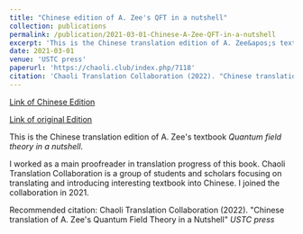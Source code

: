 ```yaml
---
title: "Chinese edition of A. Zee's QFT in a nutshell"
collection: publications
permalink: /publication/2021-03-01-Chinese-A-Zee-QFT-in-a-nutshell
excerpt: 'This is the Chinese translation edition of A. Zee&apos;s textbook quantum field theory in a nutshell'
date: 2021-03-01
venue: 'USTC press'
paperurl: 'https://chaoli.club/index.php/7118'
citation: 'Chaoli Translation Collaboration (2022). "Chinese translation of A. Zee&apos;s Quantum Field Theory in a Nutshell"  <i>USTC press</i>'
---
```


<a href='https://chaoli.club/index.php/7118'>Link of Chinese Edition</a>

<a href='https://press.princeton.edu/books/hardcover/9780691140346/quantum-field-theory-in-a-nutshell'>Link of original Edition</a>

This is the Chinese translation edition of A. Zee&apos;s textbook <i>Quantum field theory in a nutshell</i>.

I worked as a main proofreader in translation progress of this book. Chaoli Translation Collaboration is a group of students and scholars focusing on translating and introducing interesting textbook into Chinese. I joined the collaboration in 2021. 

Recommended citation: Chaoli Translation Collaboration (2022). "Chinese translation of A. Zee's Quantum Field Theory in a Nutshell"  <i>USTC press</i>